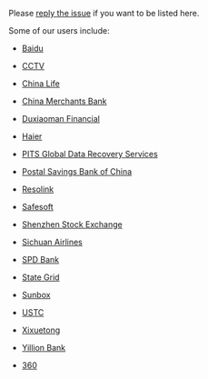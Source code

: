 Please [reply the issue](https://github.com/bfenetworks/bfe/issues/748) if you want to be listed here.

Some of our users include:

* [Baidu](https://www.baidu.com)

* [CCTV](https://www.cctv.com)

* [China Life](https://www.chinalife.com.cn)

* [China Merchants Bank](https://www.cmbchina.com)

* [Duxiaoman Financial](https://www.duxiaoman.com)

* [Haier](https://www.haier.com)

* [PITS Global Data Recovery Services](https://pitsdatarecovery.net/)

* [Postal Savings Bank of China](https://www.psbc.com)

* [Resolink](https://www.crresolink.com.cn)

* [Safesoft](http://www.safesoftcorp.com)

* [Shenzhen Stock Exchange](http://www.szse.cn)

* [Sichuan Airlines](https://www.sichuanair.com)

* [SPD Bank](https://www.spdb.com.cn)

* [State Grid](http://www.sgcc.com.cn)

* [Sunbox](http://www.sunboxsoft.com)

* [USTC](https://www.ustc.edu.cn)

* [Xixuetong](http://www.xixuetong.com)

* [Yillion Bank](https://www.yillionbank.com)

* [360](https://www.so.com)

